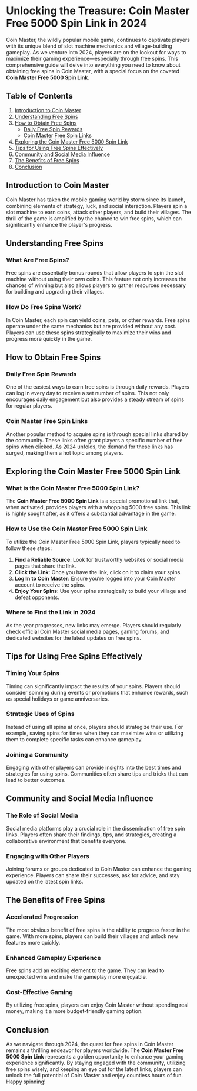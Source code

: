 # Unlocking the Treasure: Coin Master Free 5000 Spin Link in 2024

Coin Master, the wildly popular mobile game, continues to captivate players with its unique blend of slot machine mechanics and village-building gameplay. As we venture into 2024, players are on the lookout for ways to maximize their gaming experience—especially through free spins. This comprehensive guide will delve into everything you need to know about obtaining free spins in Coin Master, with a special focus on the coveted **Coin Master Free 5000 Spin Link**.

## Table of Contents

1. [Introduction to Coin Master](#introduction-to-coin-master)
2. [Understanding Free Spins](#understanding-free-spins)
3. [How to Obtain Free Spins](#how-to-obtain-free-spins)
   - [Daily Free Spin Rewards](#daily-free-spin-rewards)
   - [Coin Master Free Spin Links](#coin-master-free-spin-links)
4. [Exploring the Coin Master Free 5000 Spin Link](#exploring-the-coin-master-free-5000-spin-link)
5. [Tips for Using Free Spins Effectively](#tips-for-using-free-spins-effectively)
6. [Community and Social Media Influence](#community-and-social-media-influence)
7. [The Benefits of Free Spins](#the-benefits-of-free-spins)
8. [Conclusion](#conclusion)

## Introduction to Coin Master

Coin Master has taken the mobile gaming world by storm since its launch, combining elements of strategy, luck, and social interaction. Players spin a slot machine to earn coins, attack other players, and build their villages. The thrill of the game is amplified by the chance to win free spins, which can significantly enhance the player's progress.

## Understanding Free Spins

### What Are Free Spins?

Free spins are essentially bonus rounds that allow players to spin the slot machine without using their own coins. This feature not only increases the chances of winning but also allows players to gather resources necessary for building and upgrading their villages.

### How Do Free Spins Work?

In Coin Master, each spin can yield coins, pets, or other rewards. Free spins operate under the same mechanics but are provided without any cost. Players can use these spins strategically to maximize their wins and progress more quickly in the game.

## How to Obtain Free Spins

### Daily Free Spin Rewards

One of the easiest ways to earn free spins is through daily rewards. Players can log in every day to receive a set number of spins. This not only encourages daily engagement but also provides a steady stream of spins for regular players.

### Coin Master Free Spin Links

Another popular method to acquire spins is through special links shared by the community. These links often grant players a specific number of free spins when clicked. As 2024 unfolds, the demand for these links has surged, making them a hot topic among players.

## Exploring the Coin Master Free 5000 Spin Link

### What is the Coin Master Free 5000 Spin Link?

The **Coin Master Free 5000 Spin Link** is a special promotional link that, when activated, provides players with a whopping 5000 free spins. This link is highly sought after, as it offers a substantial advantage in the game.

### How to Use the Coin Master Free 5000 Spin Link

To utilize the Coin Master Free 5000 Spin Link, players typically need to follow these steps:

1. **Find a Reliable Source**: Look for trustworthy websites or social media pages that share the link.
2. **Click the Link**: Once you have the link, click on it to claim your spins.
3. **Log In to Coin Master**: Ensure you’re logged into your Coin Master account to receive the spins.
4. **Enjoy Your Spins**: Use your spins strategically to build your village and defeat opponents.

### Where to Find the Link in 2024

As the year progresses, new links may emerge. Players should regularly check official Coin Master social media pages, gaming forums, and dedicated websites for the latest updates on free spins.

## Tips for Using Free Spins Effectively

### Timing Your Spins

Timing can significantly impact the results of your spins. Players should consider spinning during events or promotions that enhance rewards, such as special holidays or game anniversaries.

### Strategic Uses of Spins

Instead of using all spins at once, players should strategize their use. For example, saving spins for times when they can maximize wins or utilizing them to complete specific tasks can enhance gameplay.

### Joining a Community

Engaging with other players can provide insights into the best times and strategies for using spins. Communities often share tips and tricks that can lead to better outcomes.

## Community and Social Media Influence

### The Role of Social Media

Social media platforms play a crucial role in the dissemination of free spin links. Players often share their findings, tips, and strategies, creating a collaborative environment that benefits everyone.

### Engaging with Other Players

Joining forums or groups dedicated to Coin Master can enhance the gaming experience. Players can share their successes, ask for advice, and stay updated on the latest spin links.

## The Benefits of Free Spins

### Accelerated Progression

The most obvious benefit of free spins is the ability to progress faster in the game. With more spins, players can build their villages and unlock new features more quickly.

### Enhanced Gameplay Experience

Free spins add an exciting element to the game. They can lead to unexpected wins and make the gameplay more enjoyable.

### Cost-Effective Gaming

By utilizing free spins, players can enjoy Coin Master without spending real money, making it a more budget-friendly gaming option.

## Conclusion

As we navigate through 2024, the quest for free spins in Coin Master remains a thrilling endeavor for players worldwide. The **Coin Master Free 5000 Spin Link** represents a golden opportunity to enhance your gaming experience significantly. By staying engaged with the community, utilizing free spins wisely, and keeping an eye out for the latest links, players can unlock the full potential of Coin Master and enjoy countless hours of fun. Happy spinning!
